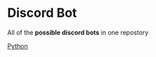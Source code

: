 # Discord Bot 
All of the **possible discord bots** in one repostory

<a href="./python/README.md">Python</a>
